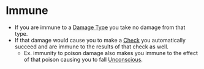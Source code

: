 # Immune

- If you are immune to a [Damage Type](../Damage%20Types/!Damage%20Types.md) you take no damage from that type.
- If that damage would cause you to make a [Check](../Game%20Structure/Check.md) you automatically succeed and are immune to the results of that check as well.
	- Ex. immunity to poison damage also makes you immune to the effect of that poison causing you to fall [Unconscious](Unconscious.md).